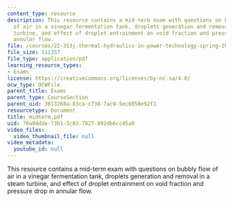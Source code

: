 ```yaml
---
content_type: resource
description: This resource contains a mid-term exam with questions on bubbly flow
  of air in a vinegar fermentation tank, droplets generation and removal in a steam
  turbine, and effect of droplet entrainment on void fraction and pressure drop in
  annular flow.
file: /courses/22-313j-thermal-hydraulics-in-power-technology-spring-2007/70a94dde73b13c837827892db6cc45a9_midterm.pdf
file_size: 111357
file_type: application/pdf
learning_resource_types:
- Exams
license: https://creativecommons.org/licenses/by-nc-sa/4.0/
ocw_type: OCWFile
parent_title: Exams
parent_type: CourseSection
parent_uid: 3013268a-83ca-c738-7ac0-5ec6958e92f1
resourcetype: Document
title: midterm.pdf
uid: 70a94dde-73b1-3c83-7827-892db6cc45a9
video_files:
  video_thumbnail_file: null
video_metadata:
  youtube_id: null
---
```

This resource contains a mid-term exam with questions on bubbly flow of air in a vinegar fermentation tank, droplets generation and removal in a steam turbine, and effect of droplet entrainment on void fraction and pressure drop in annular flow.